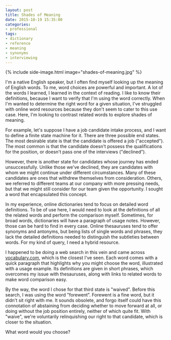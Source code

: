 ```yaml
---
layout: post
title: Shades of Meaning
date: 2015-10-19 15:35:00
categories:
- professional
tags:
- dictionary
- reference
- meaning
- synonyms
- interviewing
---
```


{% include side-image.html image="shades-of-meaning.jpg" %}

I'm a native English speaker, but I often find myself looking up the meaning of
English words. To me, word choices are powerful and important. A lot of the
words I learned, I learned in the context of reading. I like to know their
definitions, because I want to verify that I'm using the word correctly. When
I'm wanted to determine the right word for a given situation, I've struggled
with online word resources because they don't seem to cater to this use case.
Here, I'm looking to contrast related words to explore shades of meaning.

For example, let's suppose I have a job candidate intake process, and I want to
define a finite state machine for it. There are three possible end states. The
most desirable state is that the candidate is offered a job ("accepted"). The
most common is that the candidate doesn't possess the qualifications for the
position, or doesn't pass one of the interviews ("declined").

However, there is another state for candidates whose journey has ended
unsuccessfully. Unlike those we've declined, they are candidates with whom we
might continue under different circumstances. Many of these candidates are ones
that withdrew themselves from consideration. Others, we referred to different
teams at our company with more pressing needs, but that we might still consider
for our team given the opportunity. I sought a word that encapsulated this
concept.

In my experience, online dictionaries tend to focus on detailed word
definitions. To be of use here, I would need to look at the definitions of all
the related words and perform the comparison myself. Sometimes, for broad words,
dictionaries will have a paragraph of usage notes. However, those can be hard to
find in every case. Online thesauruses tend to offer synonyms and antonyms, but
being lists of single words and phrases, they lack the detailed definitions
needed to distinguish the subtleties between words. For my kind of query, I
need a hybrid resource.

I happened to be doing a web search in this vein and came across
[vocabulary.com](http://vocabulary.com), which is the closest I've seen. Each
word comes with a quick paragraph that highlights why you might choose the word,
illustrated with a usage example. Its definitions are given in short phrases,
which overcomes my issue with thesauruses, along with links to related words to
make word comparison easy.

By the way, the word I chose for that third state is "waived". Before this
search, I was using the word "forewent". Forewent is a fine word, but it didn't
sit right with me. It sounds obsolete, and forgo itself could have this
connotation of abstaining from deciding whether to move forward at all, or doing
without the job position entirely, neither of which quite fit. With "waive",
we're voluntarily relinquishing our right to that candidate, which is closer to
the situation.

What word would you choose?
